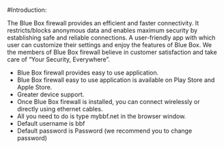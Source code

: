 #Introduction:

<p>The Blue Box firewall provides an efficient and faster connectivity. It restricts/blocks anonymous data and enables maximum security by establishing safe and reliable connections. A user-friendly app with which user can customize their settings and enjoy the features of Blue Box. We the members of Blue Box firewall believe in customer satisfaction and take care of “Your Security, Everywhere”. </p>
<ul>
  <li>Blue Box firewall provides easy to use application.</li>
  <li>Blue Box firewall easy to use application is available on Play Store and Apple Store.</li>
  <li>Greater device support.</li>
  <li>Once Blue Box firewall is installed, you can connect wirelessly or directly using ethernet cables.</li>
  <li>All you need to do is type mybbf.net in the browser window.</li>
  <li>Default username is bbf</li>
  <li>Default password is Password (we recommend you to change password)</li>
</ul>
